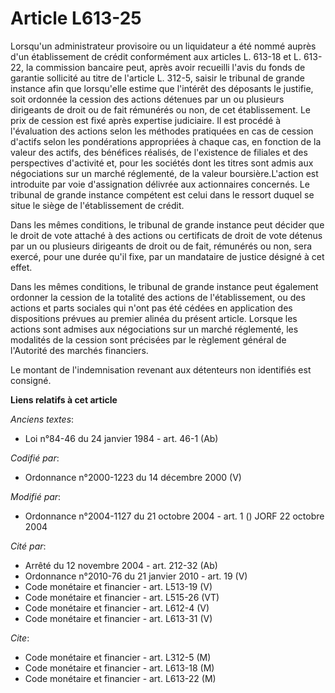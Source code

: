 # Article L613-25

Lorsqu'un administrateur provisoire ou un liquidateur a été nommé auprès d'un établissement de crédit conformément aux
articles L. 613-18 et L. 613-22, la commission bancaire peut, après avoir recueilli l'avis du fonds de garantie sollicité au
titre de l'article L. 312-5, saisir le tribunal de grande instance afin que lorsqu'elle estime que l'intérêt des déposants le
justifie, soit ordonnée la cession des actions détenues par un ou plusieurs dirigeants de droit ou de fait rémunérés ou non,
de cet établissement. Le prix de cession est fixé après expertise judiciaire. Il est procédé à l'évaluation des actions selon
les méthodes pratiquées en cas de cession d'actifs selon les pondérations appropriées à chaque cas, en fonction de la valeur
des actifs, des bénéfices réalisés, de l'existence de filiales et des perspectives d'activité et, pour les sociétés dont les
titres sont admis aux négociations sur un marché réglementé, de la valeur boursière.L'action est introduite par voie
d'assignation délivrée aux actionnaires concernés. Le tribunal de grande instance compétent est celui dans le ressort duquel
se situe le siège de l'établissement de crédit. 

Dans les mêmes conditions, le tribunal de grande instance peut décider que le droit de vote attaché à des actions ou
certificats de droit de vote détenus par un ou plusieurs dirigeants de droit ou de fait, rémunérés ou non, sera exercé, pour
une durée qu'il fixe, par un mandataire de justice désigné à cet effet. 

Dans les mêmes conditions, le tribunal de grande instance peut également ordonner la cession de la totalité des actions de
l'établissement, ou des actions et parts sociales qui n'ont pas été cédées en application des dispositions prévues au premier
alinéa du présent article. Lorsque les actions sont admises aux négociations sur un marché réglementé, les modalités de la
cession sont précisées par le règlement général de l'Autorité des marchés financiers. 

Le montant de l'indemnisation revenant aux détenteurs non identifiés est consigné.

**Liens relatifs à cet article**

_Anciens textes_:

  - Loi n°84-46 du 24 janvier 1984 - art. 46-1 (Ab)

_Codifié par_:

  - Ordonnance n°2000-1223 du 14 décembre 2000 (V)

_Modifié par_:

  - Ordonnance n°2004-1127 du 21 octobre 2004 - art. 1 () JORF 22 octobre 2004

_Cité par_:

  - Arrêté du 12 novembre 2004 - art. 212-32 (Ab)
  - Ordonnance n°2010-76 du 21 janvier 2010 - art. 19 (V)
  - Code monétaire et financier - art. L513-19 (V)
  - Code monétaire et financier - art. L515-26 (VT)
  - Code monétaire et financier - art. L612-4 (V)
  - Code monétaire et financier - art. L613-31 (V)

_Cite_:

  - Code monétaire et financier - art. L312-5 (M)
  - Code monétaire et financier - art. L613-18 (M)
  - Code monétaire et financier - art. L613-22 (M)
